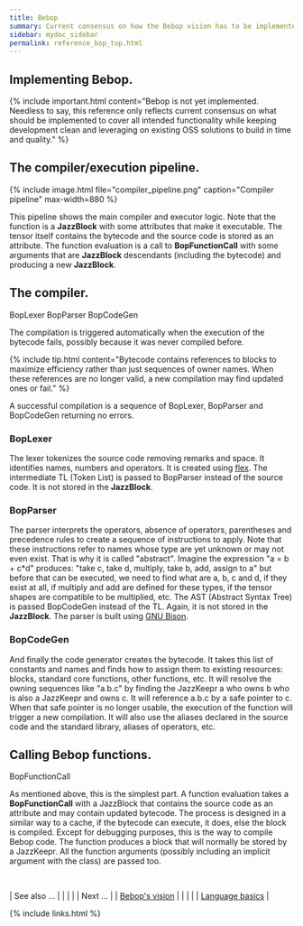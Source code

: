 ```yaml
---
title: Bebop
summary: Current consensus on how the Bebop vision has to be implemented at compiler/executor level.
sidebar: mydoc_sidebar
permalink: reference_bop_top.html
---
```


## Implementing Bebop.

{% include important.html content="Bebop is not yet implemented. Needless to say, this reference only reflects current consensus on what
should be implemented to cover all intended functionality while keeping development clean and leveraging on existing OSS solutions
to build in time and quality." %}

## The compiler/execution pipeline.

{% include image.html file="compiler_pipeline.png" caption="Compiler pipeline" max-width=880 %}

This pipeline shows the main compiler and executor logic. Note that the function is a **JazzBlock** with some attributes that make it
executable. The tensor itself contains the bytecode and the source code is stored as an attribute. The function evaluation is a call to
**BopFunctionCall** with some arguments that are **JazzBlock** descendants (including the bytecode) and producing a new **JazzBlock**.

## The compiler.

<span class="label label-info">BopLexer</span>
<span class="label label-info">BopParser</span>
<span class="label label-info">BopCodeGen</span>

The compilation is triggered automatically when the execution of the bytecode fails, possibly because it was never compiled before.

{% include tip.html content="Bytecode contains references to blocks to maximize efficiency rather than just sequences of owner names.
When these references are no longer valid, a new compilation may find updated ones or fail." %}

A successful compilation is a sequence of BopLexer, BopParser and BopCodeGen returning no errors.

### BopLexer

The lexer tokenizes the source code removing remarks and space. It identifies names, numbers and operators. It is created using
[flex](https://en.wikipedia.org/wiki/Flex_(lexical_analyser_generator)). The intermediate TL (Token List) is passed to BopParser
instead of the source code. It is not stored in the **JazzBlock**.

### BopParser

The parser interprets the operators, absence of operators, parentheses and precedence rules to create a sequence of instructions
to apply. Note that these instructions refer to names whose type are yet unknown or may not even exist. That is why it is called
"abstract". Imagine the expression "a = b + c*d" produces: "take c, take d, multiply, take b, add, assign to a" but before that
can be executed, we need to find what are a, b, c and d, if they exist at all, if multiply and add are defined for these types,
if the tensor shapes are compatible to be multiplied, etc. The AST (Abstract Syntax Tree) is passed BopCodeGen instead of the TL.
Again, it is not stored in the **JazzBlock**. The parser is built using [GNU Bison](https://en.wikipedia.org/wiki/GNU_bison).

### BopCodeGen

And finally the code generator creates the bytecode. It takes this list of constants and names and finds how to assign them to existing
resources: blocks, standard core functions, other functions, etc. It will resolve the owning sequences like "a.b.c" by finding the JazzKeepr
a who owns b who is also a JazzKeepr and owns c. It will reference a.b.c by a safe pointer to c. When that safe pointer is no longer usable,
the execution of the function will trigger a new compilation. It will also use the aliases declared in the source code and the standard
library, aliases of operators, etc.

## Calling Bebop functions.

<span class="label label-info">BopFunctionCall</span>

As mentioned above, this is the simplest part. A function evaluation takes a **BopFunctionCall** with a JazzBlock that contains the source
code as an attribute and may contain updated bytecode. The process is designed in a similar way to a cache, if the bytecode can execute, it
does, else the block is compiled. Except for debugging purposes, this is the way to compile Bebop code. The function produces a block
that will normally be stored by a JazzKeepr. All the function arguments (possibly including an implicit argument with the class) are
passed too.

<br/>

| <span class="label label-default">See also ...</span> | | | | | <span class="label label-info">Next ...</span> |
| [Bebop's vision](vision_bop_fields_contexts.html) | | | | | [Language basics](reference_bop_basics.html) |

{% include links.html %}
